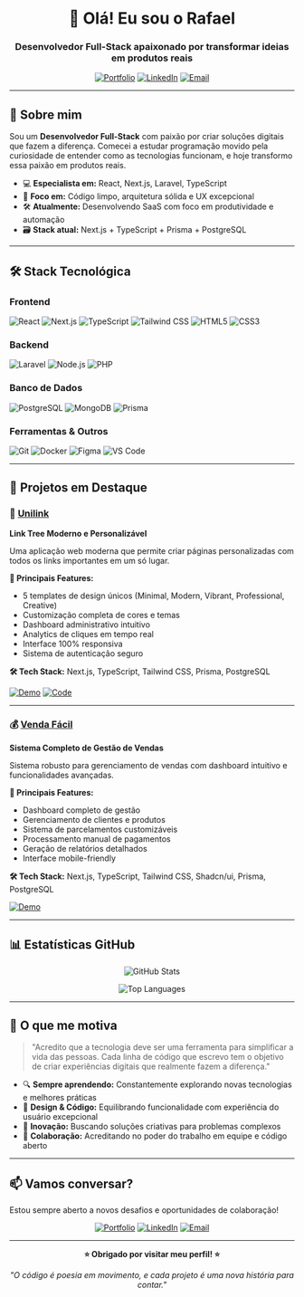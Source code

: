 <div align="center">

# 👋 Olá! Eu sou o Rafael

### Desenvolvedor Full-Stack apaixonado por transformar ideias em produtos reais

[![Portfolio](https://img.shields.io/badge/Portfolio-rafaelsfcarvalho.vercel.app-cyan?style=for-the-badge&logo=vercel)](https://rafaelsfcarvalho.vercel.app/)
[![LinkedIn](https://img.shields.io/badge/LinkedIn-rafael--silva--ferreira--de--carvalho-blue?style=for-the-badge&logo=linkedin)](https://www.linkedin.com/in/rafael-silva-ferreira-de-carvalho-902a47173/)
[![Email](https://img.shields.io/badge/Email-rafaelsfcarvalho@outlook.com-red?style=for-the-badge&logo=microsoft-outlook)](mailto:rafaelsfcarvalho@outlook.com)

</div>

---

## 🚀 Sobre mim

Sou um **Desenvolvedor Full-Stack** com paixão por criar soluções digitais que fazem a diferença. Comecei a estudar programação movido pela curiosidade de entender como as tecnologias funcionam, e hoje transformo essa paixão em produtos reais.

- 💻 **Especialista em:** React, Next.js, Laravel, TypeScript
- 🧠 **Foco em:** Código limpo, arquitetura sólida e UX excepcional
- 🛠️ **Atualmente:** Desenvolvendo SaaS com foco em produtividade e automação
- 🗃️ **Stack atual:** Next.js + TypeScript + Prisma + PostgreSQL

---

## 🛠️ Stack Tecnológica

### Frontend
![React](https://img.shields.io/badge/React-20232A?style=for-the-badge&logo=react&logoColor=61DAFB)
![Next.js](https://img.shields.io/badge/Next.js-000000?style=for-the-badge&logo=nextdotjs&logoColor=white)
![TypeScript](https://img.shields.io/badge/TypeScript-007ACC?style=for-the-badge&logo=typescript&logoColor=white)
![Tailwind CSS](https://img.shields.io/badge/Tailwind_CSS-38B2AC?style=for-the-badge&logo=tailwind-css&logoColor=white)
![HTML5](https://img.shields.io/badge/HTML5-E34F26?style=for-the-badge&logo=html5&logoColor=white)
![CSS3](https://img.shields.io/badge/CSS3-1572B6?style=for-the-badge&logo=css3&logoColor=white)

### Backend
![Laravel](https://img.shields.io/badge/Laravel-FF2D20?style=for-the-badge&logo=laravel&logoColor=white)
![Node.js](https://img.shields.io/badge/Node.js-43853D?style=for-the-badge&logo=node.js&logoColor=white)
![PHP](https://img.shields.io/badge/PHP-777BB4?style=for-the-badge&logo=php&logoColor=white)

### Banco de Dados
![PostgreSQL](https://img.shields.io/badge/PostgreSQL-316192?style=for-the-badge&logo=postgresql&logoColor=white)
![MongoDB](https://img.shields.io/badge/MongoDB-4EA94B?style=for-the-badge&logo=mongodb&logoColor=white)
![Prisma](https://img.shields.io/badge/Prisma-3982CE?style=for-the-badge&logo=Prisma&logoColor=white)

### Ferramentas & Outros
![Git](https://img.shields.io/badge/Git-F05032?style=for-the-badge&logo=git&logoColor=white)
![Docker](https://img.shields.io/badge/Docker-2496ED?style=for-the-badge&logo=docker&logoColor=white)
![Figma](https://img.shields.io/badge/Figma-F24E1E?style=for-the-badge&logo=figma&logoColor=white)
![VS Code](https://img.shields.io/badge/VS_Code-0078D4?style=for-the-badge&logo=visual%20studio%20code&logoColor=white)

---

## 🎯 Projetos em Destaque

### 🔗 [Unilink](https://unilink-ruddy.vercel.app/)
**Link Tree Moderno e Personalizável**

Uma aplicação web moderna que permite criar páginas personalizadas com todos os links importantes em um só lugar.

**🚀 Principais Features:**
- 5 templates de design únicos (Minimal, Modern, Vibrant, Professional, Creative)
- Customização completa de cores e temas
- Dashboard administrativo intuitivo
- Analytics de cliques em tempo real
- Interface 100% responsiva
- Sistema de autenticação seguro

**🛠️ Tech Stack:** Next.js, TypeScript, Tailwind CSS, Prisma, PostgreSQL

[![Demo](https://img.shields.io/badge/Demo-Live-success?style=flat-square)](https://unilink-ruddy.vercel.app/)
[![Code](https://img.shields.io/badge/Code-GitHub-black?style=flat-square&logo=github)](https://github.com/RafaelSFDC/Unilink)

---

### 💰 [Venda Fácil](https://vendafacil.onrender.com)
**Sistema Completo de Gestão de Vendas**

Sistema robusto para gerenciamento de vendas com dashboard intuitivo e funcionalidades avançadas.

**🚀 Principais Features:**
- Dashboard completo de gestão
- Gerenciamento de clientes e produtos
- Sistema de parcelamentos customizáveis
- Processamento manual de pagamentos
- Geração de relatórios detalhados
- Interface mobile-friendly

**🛠️ Tech Stack:** Next.js, TypeScript, Tailwind CSS, Shadcn/ui, Prisma, PostgreSQL

[![Demo](https://img.shields.io/badge/Demo-Live-success?style=flat-square)](https://vendafacil.onrender.com)

---

## 📊 Estatísticas GitHub

<div align="center">

![GitHub Stats](https://github-readme-stats.vercel.app/api?username=RafaelSFDC&show_icons=true&theme=dark&hide_border=true&bg_color=0D1117&title_color=00D9FF&icon_color=00D9FF&text_color=FFFFFF)

![Top Languages](https://github-readme-stats.vercel.app/api/top-langs/?username=RafaelSFDC&layout=compact&theme=dark&hide_border=true&bg_color=0D1117&title_color=00D9FF&text_color=FFFFFF)

</div>

---

## 🎯 O que me motiva

> "Acredito que a tecnologia deve ser uma ferramenta para simplificar a vida das pessoas. Cada linha de código que escrevo tem o objetivo de criar experiências digitais que realmente fazem a diferença."

- 🔍 **Sempre aprendendo:** Constantemente explorando novas tecnologias e melhores práticas
- 🎨 **Design & Código:** Equilibrando funcionalidade com experiência do usuário excepcional
- 🚀 **Inovação:** Buscando soluções criativas para problemas complexos
- 🤝 **Colaboração:** Acreditando no poder do trabalho em equipe e código aberto

---

## 📫 Vamos conversar?

Estou sempre aberto a novos desafios e oportunidades de colaboração!

<div align="center">

[![Portfolio](https://img.shields.io/badge/🌐_Portfolio-Visite_meu_site-cyan?style=for-the-badge)](https://rafaelsfcarvalho.vercel.app/)
[![LinkedIn](https://img.shields.io/badge/💼_LinkedIn-Conecte--se_comigo-blue?style=for-the-badge)](https://www.linkedin.com/in/rafael-silva-ferreira-de-carvalho-902a47173/)
[![Email](https://img.shields.io/badge/📧_Email-Entre_em_contato-red?style=for-the-badge)](mailto:rafaelsfcarvalho@outlook.com)

---

**⭐ Obrigado por visitar meu perfil! ⭐**

*"O código é poesia em movimento, e cada projeto é uma nova história para contar."*

</div>
